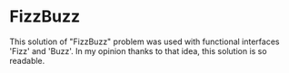 # FizzBuzz
This solution of "FizzBuzz" problem was used with functional interfaces 'Fizz' and 'Buzz'.
In my opinion thanks to that idea, this solution is so readable.
